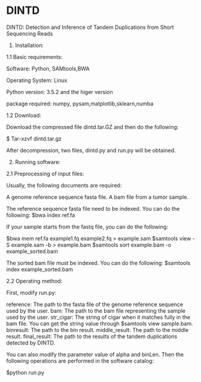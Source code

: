 # DINTD
DINTD: Detection and Inference of Tandem Duplications from Short Sequencing Reads

1. Installation:

1.1 Basic requirements:

Software: Python, SAMtools,BWA

Operating System: Linux

Python version: 3.5.2 and the higer version

package required: numpy, pysam,matplotlib,sklearn,numba

1.2 Download:

Download the compressed file dintd.tar.GZ and then do the following:

$ Tar-xzvf dintd.tar.gz

After decompression, two files, dintd.py and run.py will be obtained.

2. Running software:

2.1 Preprocessing of input files:

Usually, the following documents are required:

A genome reference sequence fasta file.
A bam file from a tumor sample.


The reference sequence fasta file need to be indexed. You can do the following:
$bwa index ref.fa

If your sample starts from the fastq file, you can do the following:

$bwa mem ref.fa example1.fq example2.fq > example.sam
$samtools view -S example.sam -b > example.bam
$samtools sort example.bam -o example_sorted.bam

The sorted bam file must be indexed. You can do the following:
$samtools index example_sorted.bam


2.2 Operating method:

First, modify run.py:

reference: The path to the fasta file of the genome reference sequence used by the user.
bam: The path to the bam file representing the sample used by the user.
str_cigar: The string of cigar when it matches fully in the bam file. You can get the string value through $samtools view sample.bam.
binresult: The path to the bin result. 
middle_result: The path to the middle result. 
final_result: The path to the results of the tandem duplications detected by DINTD.

You can also modify the parameter value of alpha and binLen.
Then the following operations are performed in the software catalog:

$python run.py




